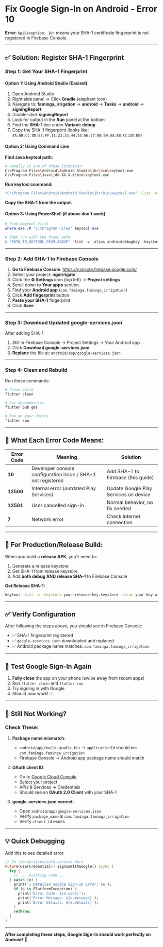 # Fix Google Sign-In on Android - Error 10

**Error**: `ApiException: 10:` means your SHA-1 certificate fingerprint is not registered in Firebase Console.

---

## ✅ **Solution: Register SHA-1 Fingerprint**

### **Step 1: Get Your SHA-1 Fingerprint**

#### **Option 1: Using Android Studio (Easiest)**

1. Open Android Studio
2. Right side panel → Click **Gradle** (elephant icon)
3. Navigate to: **faminga_irrigation** → **android** → **Tasks** → **android** → **signingReport**
4. Double-click **signingReport**
5. Look for output in the **Run** panel at the bottom
6. Find the **SHA-1** line under **Variant: debug**
7. Copy the SHA-1 fingerprint (looks like: `AA:BB:CC:DD:EE:FF:11:22:33:44:55:66:77:88:99:AA:BB:CC:DD:EE`)

#### **Option 2: Using Command Line**

**Find Java keytool path:**
```bash
# Usually in one of these locations:
C:\Program Files\Android\Android Studio\jbr\bin\keytool.exe
C:\Program Files\Java\jdk-XX.X.X\bin\keytool.exe
```

**Run keytool command:**
```bash
"C:\Program Files\Android\Android Studio\jbr\bin\keytool.exe" -list -v -alias androiddebugkey -keystore "%USERPROFILE%\.android\debug.keystore" -storepass android
```

**Copy the SHA-1 from the output.**

#### **Option 3: Using PowerShell (if above don't work)**

```powershell
# Find keytool first
where.exe /R "C:\Program Files" keytool.exe

# Then run with the found path
& "PATH_TO_KEYTOOL_FROM_ABOVE" -list -v -alias androiddebugkey -keystore "$env:USERPROFILE\.android\debug.keystore" -storepass android
```

---

### **Step 2: Add SHA-1 to Firebase Console**

1. **Go to Firebase Console**: https://console.firebase.google.com/
2. Select your project: **ngairrigate**
3. Click the **⚙️ Settings** icon (top left) → **Project settings**
4. Scroll down to **Your apps** section
5. Find your **Android app** (`com.faminga.faminga_irrigation`)
6. Click **Add fingerprint** button
7. **Paste your SHA-1** fingerprint
8. Click **Save**

---

### **Step 3: Download Updated google-services.json**

After adding SHA-1:

1. Still in Firebase Console → Project Settings → Your Android app
2. Click **Download google-services.json**
3. **Replace** the file at: `android/app/google-services.json`

---

### **Step 4: Clean and Rebuild**

Run these commands:

```bash
# Clean build
flutter clean

# Get dependencies
flutter pub get

# Run on your device
flutter run
```

---

## 🎯 **What Each Error Code Means:**

| Error Code | Meaning | Solution |
|------------|---------|----------|
| **10** | Developer console configuration issue / SHA-1 not registered | Add SHA-1 to Firebase (this guide) |
| **12500** | Internal error (outdated Play Services) | Update Google Play Services on device |
| **12501** | User cancelled sign-in | Normal behavior, no fix needed |
| **7** | Network error | Check internet connection |

---

## 🔐 **For Production/Release Build:**

When you build a **release APK**, you'll need to:

1. Generate a release keystore
2. Get SHA-1 from release keystore
3. Add **both debug AND release SHA-1** to Firebase Console

**Get Release SHA-1:**
```bash
keytool -list -v -keystore your-release-key.keystore -alias your-key-alias
```

---

## ✅ **Verify Configuration**

After following the steps above, you should see in Firebase Console:

- ✅ SHA-1 fingerprint registered
- ✅ `google-services.json` downloaded and replaced
- ✅ Android package name matches: `com.faminga.faminga_irrigation`

---

## 🚀 **Test Google Sign-In Again**

1. **Fully close** the app on your phone (swipe away from recent apps)
2. Run `flutter clean` and `flutter run`
3. Try signing in with Google
4. Should now work! ✅

---

## 📝 **Still Not Working?**

### **Check These:**

1. **Package name mismatch**:
   - `android/app/build.gradle.kts` → `applicationId` should be: `com.faminga.faminga_irrigation`
   - Firebase Console → Android app package name should match

2. **OAuth client ID**:
   - Go to [Google Cloud Console](https://console.cloud.google.com/)
   - Select your project
   - APIs & Services → Credentials
   - Should see an **OAuth 2.0 Client** with your SHA-1

3. **google-services.json correct**:
   - Open `android/app/google-services.json`
   - Verify `package_name` is `com.faminga.faminga_irrigation`
   - Verify `client_id` exists

---

## 💡 **Quick Debugging**

Add this to see detailed error:

```dart
// In lib/services/auth_service.dart
Future<UserCredential?> signInWithGoogle() async {
  try {
    // ... existing code ...
  } catch (e) {
    print('🔴 Detailed Google Sign-In Error: $e');
    if (e is PlatformException) {
      print('Error Code: ${e.code}');
      print('Error Message: ${e.message}');
      print('Error Details: ${e.details}');
    }
    rethrow;
  }
}
```

---

**After completing these steps, Google Sign-In should work perfectly on Android!** 🎉

